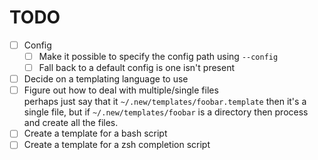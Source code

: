 # TODO

- [ ] Config
  - [ ] Make it possible to specify the config path using `--config`
  - [ ] Fall back to a default config is one isn't present
- [ ] Decide on a templating language to use
- [ ] Figure out how to deal with multiple/single files  
  perhaps just say that it `~/.new/templates/foobar.template` then it's a single
  file, but if `~/.new/templates/foobar` is a directory then process and create
  all the files.
- [ ] Create a template for a bash script
- [ ] Create a template for a zsh completion script
